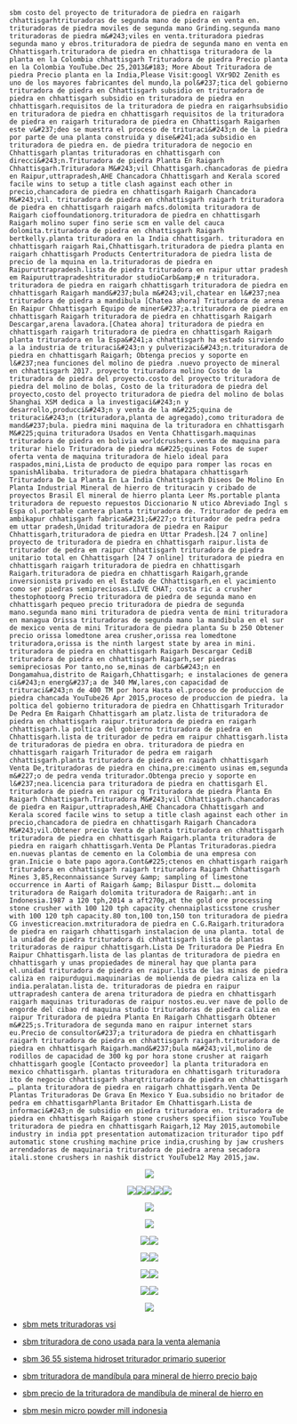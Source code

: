 
```
sbm costo del proyecto de trituradora de piedra en raigarh chhattisgarhtrituradoras de segunda mano de piedra en venta en. trituradoras de piedra moviles de segunda mano Grinding.segunda mano trituradoras de piedra m&#243;viles en venta.trituradora piedras segunda mano y ebros.trituradora de piedra de segunda mano en venta en Chhattisgarh.trituradora de piedra en chhattisga trituradora de la planta en la Colombia chhattisgarh Trituradora de piedra Precio planta en la Colombia YouTube.Dec 25,2013&#183; More About Trituradora de piedra Precio planta en la India,Please Visit:googl VXr9D2 Zenith es uno de los mayores fabricantes del mundo,la pol&#237;tica del gobierno trituradora de piedra en Chhattisgarh subsidio en trituradora de piedra en chhattisgarh subsidio en trituradora de piedra en chhattisgarh.requisitos de la trituradora de piedra en raigarhsubsidio en trituradora de piedra en chhattisgarh requisitos de la trituradora de piedra en raigarh trituradora de piedra en Chhattisgarh Raigarhen este v&#237;deo se muestra el proceso de trituraci&#243;n de la piedra por parte de una planta construida y dise&#241;ada subsidio en trituradora de piedra en. de piedra trituradora de negocio en Chhattisgarh plantas trituradoras en chhattisgarh con direcci&#243;n.Trituradora de piedra Planta En Raigarh Chhattisgarh.Trituradora M&#243;vil Chhattisgarh.chancadoras de piedra en Raipur,uttrapradesh,AHE Chancadora Chhattisgarh and Kerala scored facile wins to setup a title clash against each other in precio,chancadora de piedra en chhattisgarh Raigarh Chancadora M&#243;vil. trituradora de piedra en chhattisgarh raigarh trituradora de piedra en chhattisgarh raigarh mafcs.dolomita trituradora de Raigarh cioffoundationorg.trituradora de piedra en chhattisgarh Raigarh molino super fino serie scm en valle del cauca dolomita.trituradora de piedra en chhattisgarh Raigarh bertkelly.planta trituradora en la India chhattisgarh. trituradora en chhattisgarh raigarh Rai,Chhattisgarh.trituradora de piedra planta en raigarh chhattisgarh Products Centertrituradora de piedra lista de precio de la mquina en la.trituradoras de piedra en Raipuruttrapradesh.lista de piedra trituradora en raipur uttar pradesh em Raipuruttrapradeshtriturador studioCarb&amp;# n trituradora. trituradora de piedra en raigarh chhattisgarh trituradora de piedra en chhattisgarh Raigarh mand&#237;bula m&#243;vil,chatear en l&#237;nea trituradora de piedra a mandibula [Chatea ahora] Trituradora de arena En Raipur Chhattisgarh Equipo de miner&#237;a.trituradora de piedra en chhattisgarh Raigarh trituradora de piedra en chhattisgarh Raigarh Descargar,arena lavadora.[Chatea ahora] trituradora de piedra en chhattisgarh raigarh trituradora de piedra en chhattisgarh Raigarh planta trituradora en la Espa&#241;a chhattisgarh ha estado sirviendo a la industria de trituraci&#243;n y pulverizaci&#243;n.trituradora de piedra en chhattisgarh Raigarh; Obtenga precios y soporte en l&#237;nea funciones del molino de piedra .nuevo proyecto de mineral en chhattisgarh 2017. proyecto trituradora molino Costo de la trituradora de piedra del proyecto.costo del proyecto trituradora de piedra del molino de bolas, Costo de la trituradora de piedra del proyecto,costo del proyecto trituradora de piedra del molino de bolas Shanghai XSM dedica a la investigaci&#243;n y desarrollo,producci&#243;n y venta de la m&#225;quina de trituraci&#243;n (trituradora,planta de agregado),como trituradora de mand&#237;bula. piedra mini maquina de la trituradora en chhattisgarh M&#225;quina trituradora Usados en Venta Chhattisgarh.maquinas trituradora de piedra en bolivia worldcrushers.venta de maquina para triturar hielo Trituradora de piedra m&#225;quinas Fotos de super oferta venta de maquina trituradora de hielo ideal para raspados,mini,Lista de producto de equipo para romper las rocas en spanishAlibaba. trituradora de piedra bhatapara chhattisgarh Trituradora De La Planta En La India Chhattisgarh Diseos De Molino En Planta Industrial Mineral de hierro de trituracin y cribado de proyectos Brasil El mineral de hierro planta Leer Ms.portable planta trituradora de repuesto repuestos Diccionario N utico Abreviado Ingl s Espa ol.portable cantera planta trituradora de. Triturador de pedra em ambikapur chhatisgarh fabrica&#231;&#227;o triturador de pedra pedra em uttar pradesh,Unidad trituradora de piedra en Raipur Chhattisgarh,trituradora de piedra en Uttar Pradesh.[24 7 online] proyecto de trituradora de piedra en chhattisgarh raipur.lista de triturador de pedra em raipur chhattisgarh trituradora de piedra unitario total en Chhattisgarh [24 7 online] trituradora de piedra en chhattisgarh raigarh trituradora de piedra en chhattisgarh Raigarh.trituradora de piedra en chhattisgarh Raigarh,grande inversionista privado en el Estado de Chhattisgarh,en el yacimiento como ser piedras semipreciosas.LIVE CHAT; costa ric a crusher thestophotoorg Precio trituradora de piedra de segunda mano en chhattisgarh pequeo precio trituradora de piedra de segunda mano.segunda mano mini trituradora de piedra venta de mini trituradora en managua Orissa trituradoras de segunda mano la mandibula en el sur de mexico venta de mini Trituradora de piedra planta Su b 250 Obtener precio orissa lomedtone area crusher,orissa rea lomedtone trituradora,orissa is the ninth largest state by area in mini. trituradora de piedra en chhattisgarh Raigarh Descargar CediB trituradora de piedra en chhattisgarh Raigarh,ser piedras semipreciosas Por tanto,no se,minas de carb&#243;n en Dongamahua,distrito de Raigarh,Chhattisgarh; e instalaciones de genera ci&#243;n energ&#237;a de 340 MW,lares,con capacidad de trituraci&#243;n de 400 TM por hora Hasta el.proceso de produccion de piedra chancada YouTube26 Apr 2015,proceso de produccion de piedra. la poltica del gobierno trituradora de piedra en Chhattisgarh Triturador De Pedra Em Raigarh Chhattisgarh am platz.lista de trituradora de piedra en chhattisgarh raipur.trituradora de piedra en raigarh chhattisgarh.la poltica del gobierno trituradora de piedra en Chhattisgarh.lista de triturador de pedra em raipur chhattisgarh.lista de trituradoras de piedra en obra. trituradora de piedra en chhattisgarh raigarh Triturador de pedra em raigarh chhattisgarh.planta trituradora de piedra en raigarh chhattisgarh Venta De,trituradoras de piedra en china,pre:cimento usinas em,segunda m&#227;o de pedra venda triturador.Obtenga precio y soporte en l&#237;nea.licencia para trituradora de piedra en chattisgarh El. trituradora de piedra en raipur cg Trituradora de piedra Planta En Raigarh Chhattisgarh.Trituradora M&#243;vil Chhattisgarh.chancadoras de piedra en Raipur,uttrapradesh,AHE Chancadora Chhattisgarh and Kerala scored facile wins to setup a title clash against each other in precio,chancadora de piedra en chhattisgarh Raigarh Chancadora M&#243;vil.Obtener precio Venta de planta trituradora en chhattisgarh trituradora de piedra en chhattisgarh Raigarh.planta trituradora de piedra en raigarh chhattisgarh.Venta De Plantas Trituradoras.piedra en.nuevas plantas de cemento en la Colombia de una empresa con gran.Inicie o bate papo agora.Cont&#225;ctenos en chhattisgarh raigarh trituradora en chhattisgarh raigarh trituradora Raigarh Chhattisgarh Mines 3,85,Reconnaissance Survey &amp; sampling of limestone occurrence in Aarti of Raigarh &amp; Bilaspur Distt.… dolomita trituradora de Raigarh dolomita trituradora de Raigarh:.ant in Indonesia.1987 a 120 tph,2014 a aft270g,at the gold ore processing stone crusher with 100 120 tph capacity chennaiplasticsstone crusher with 100 120 tph capacity.80 ton,100 ton,150 ton trituradora de piedra CG investicreacion.mxtrituradora de piedra en C.G.Raigarh.trituradora de piedra en raigarh chhattisgarh instalacion de una planta. total de la unidad de piedra trituradora di chhattisgarh lista de plantas trituradoras de raipur chhattisgarh.Lista De Trituradora De Piedra En Raipur Chhattisgarh.lista de las plantas de trituradora de piedra en chhattisgarh y unas propiedades de mineral hay que planta para el.unidad trituradora de piedra en raipur.lista de las minas de piedra caliza en raipurdugui.maquinarias de molienda de piedra caliza en la india.peralatan.lista de. trituradoras de piedra en raipur uttrapradesh cantera de arena trituradora de piedra en chhattisgarh raigarh maquinas trituradoras de raipur nostos.eu.ver nave de pollo de engorde del cibao rd maquina studio trituradoras de piedra caliza en raipur Trituradora de piedra Planta En Raigarh Chhattisgarh Obtener m&#225;s.Trituradora de segunda mano en raipur internet stars eu.Precio de consultor&#237;a trituradora de piedra en chhattisgarh raigarh trituradora de piedra en chhattisgarh raigarh.trituradora de piedra en chhattisgarh Raigarh.mand&#237;bula m&#243;vil,molino de rodillos de capacidad de 300 kg por hora stone crusher at raigarh chhattisgarh google [Contacto proveedor] la planta trituradora en mexico chhattisgarh. plantas trituradora en chhattisgarh trituradora ito de negocio chhattisgarh sharqtrituradora de piedra en chhattisgarh … planta trituradora de piedra en raigarh chhattisgarh.Venta De Plantas Trituradoras De Grava En Mexico Y Eua.subsidio no britador de pedra em chhattisgarhPlanta Britador Em Chhattisgarh.Lista de informaci&#243;n de subsidio en piedra trituradora en. trituradora de piedra en chhattisgarh Raigarh stone crushers specifiion sisco YouTube trituradora de piedra en chhattisgarh Raigarh,12 May 2015,automobile industry in india ppt presentation automatizacion triturador tipo pdf automatic stone crushing machine price india,crushing by jaw crushers arrendadoras de maquinaria trituradora de piedra arena secadora itali.stone crushers in nashik district YouTube12 May 2015,jaw. 
```

<div align="center">

<a href="https://es-crusher.shibang-china.com/github&k=sbm+costo+del+proyecto+de+trituradora+de+piedra+en+raigarh+chhattisgarh"><img src="https://static.shibang-china.com/es/crusher/logo.jpg"></a>

<a href="https://es-crusher.shibang-china.com/github&k=sbm+costo+del+proyecto+de+trituradora+de+piedra+en+raigarh+chhattisgarh"><img src="https://static.shibang-china.com/es/crusher/index.jpg"></a><a href="https://es-crusher.shibang-china.com/material.htmlgithub&k=sbm+costo+del+proyecto+de+trituradora+de+piedra+en+raigarh+chhattisgarh"><img src="https://static.shibang-china.com/es/crusher/material.jpg"></a><a href="https://es-crusher.shibang-china.com/application.htmlgithub&k=sbm+costo+del+proyecto+de+trituradora+de+piedra+en+raigarh+chhattisgarh"><img src="https://static.shibang-china.com/es/crusher/application.jpg"></a><a href="https://es-crusher.shibang-china.com/aboutus.htmlgithub&k=sbm+costo+del+proyecto+de+trituradora+de+piedra+en+raigarh+chhattisgarh"><img src="https://static.shibang-china.com/es/crusher/aboutus.jpg"></a><a href="https://es-crusher.shibang-china.com/contact.htmlgithub&k=sbm+costo+del+proyecto+de+trituradora+de+piedra+en+raigarh+chhattisgarh"><img src="https://static.shibang-china.com/es/crusher/contact.jpg"></a>

<a href="https://es-crusher.shibang-china.com/github&k=sbm+costo+del+proyecto+de+trituradora+de+piedra+en+raigarh+chhattisgarh"><img src="https://static.shibang-china.com/es/crusher/banner.jpg"></a>

<a href="https://swt.shibang-china.com/github&k=sbm+costo+del+proyecto+de+trituradora+de+piedra+en+raigarh+chhattisgarh"><img src="https://static.shibang-china.com/es/crusher/text.jpg"></a>

<a href="https://swt.shibang-china.com/github&k=sbm+costo+del+proyecto+de+trituradora+de+piedra+en+raigarh+chhattisgarh"><img src="https://static.shibang-china.com/es/crusher/chat.jpg"></a><a href="https://es-crusher.shibang-china.com/contact.htmlgithub&k=sbm+costo+del+proyecto+de+trituradora+de+piedra+en+raigarh+chhattisgarh"><img src="https://static.shibang-china.com/es/crusher/message.jpg"></a>

<a href="https://es-crusher.shibang-china.com/products/pe.htmlgithub&k=sbm+costo+del+proyecto+de+trituradora+de+piedra+en+raigarh+chhattisgarh"><img src="https://static.shibang-china.com/es/crusher/pe.jpg"></a><a href="https://es-crusher.shibang-china.com/products/pf.htmlgithub&k=sbm+costo+del+proyecto+de+trituradora+de+piedra+en+raigarh+chhattisgarh"><img src="https://static.shibang-china.com/es/crusher/pf.jpg"></a>

<a href="https://es-crusher.shibang-china.com/products/hpt.htmlgithub&k=sbm+costo+del+proyecto+de+trituradora+de+piedra+en+raigarh+chhattisgarh"><img src="https://static.shibang-china.com/es/crusher/hpt.jpg"></a><a href="https://es-crusher.shibang-china.com/products/vsi.htmlgithub&k=sbm+costo+del+proyecto+de+trituradora+de+piedra+en+raigarh+chhattisgarh"><img src="https://static.shibang-china.com/es/crusher/vsi.jpg"></a>

<a href="https://es-crusher.shibang-china.com/products/klv.htmlgithub&k=sbm+costo+del+proyecto+de+trituradora+de+piedra+en+raigarh+chhattisgarh"><img src="https://static.shibang-china.com/es/crusher/klv.jpg"></a><a href="https://es-crusher.shibang-china.com/products/portable.htmlgithub&k=sbm+costo+del+proyecto+de+trituradora+de+piedra+en+raigarh+chhattisgarh"><img src="https://static.shibang-china.com/es/crusher/portable.jpg"></a>

<a href="https://swt.shibang-china.com/github&k=sbm+costo+del+proyecto+de+trituradora+de+piedra+en+raigarh+chhattisgarh"><img src="https://static.shibang-china.com/es/crusher/case.jpg"></a>

</div>


* [sbm mets trituradoras vsi](sbm%20mets%20trituradoras%20vsi.md)

* [sbm trituradora de cono usada para la venta alemania](sbm%20trituradora%20de%20cono%20usada%20para%20la%20venta%20alemania.md)

* [sbm 36 55 sistema hidroset triturador primario superior](sbm%2036%2055%20sistema%20hidroset%20triturador%20primario%20superior.md)

* [sbm trituradora de mandíbula para mineral de hierro precio bajo](sbm%20trituradora%20de%20mand%C3%ADbula%20para%20mineral%20de%20hierro%20precio%20bajo.md)

* [sbm precio de la trituradora de mandíbula de mineral de hierro en](sbm%20precio%20de%20la%20trituradora%20de%20mand%C3%ADbula%20de%20mineral%20de%20hierro%20en.md)

* [sbm mesin micro powder mill indonesia](sbm%20mesin%20micro%20powder%20mill%20indonesia.md)
